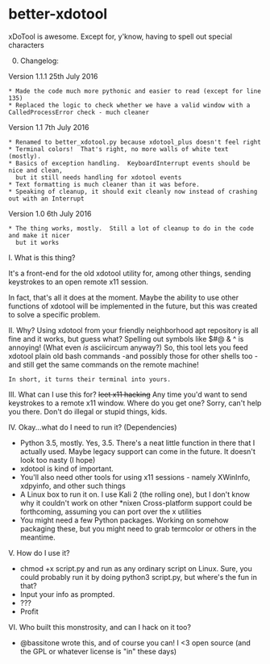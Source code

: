 # better-xdotool
xDoTool is awesome.  Except for, y'know, having to spell out special characters

0.  Changelog:
  
  Version 1.1.1 25th July 2016

    * Made the code much more pythonic and easier to read (except for line 135)
    * Replaced the logic to check whether we have a valid window with a CalledProcessError check - much cleaner
    
  Version 1.1 7th July 2016

    * Renamed to better_xdotool.py because xdotool_plus doesn't feel right
    * Terminal colors!  That's right, no more walls of white text (mostly).
    * Basics of exception handling.  KeyboardInterrupt events should be nice and clean,
      but it still needs handling for xdotool events
    * Text formatting is much cleaner than it was before.
    * Speaking of cleanup, it should exit cleanly now instead of crashing out with an Interrupt
  
  Version 1.0 6th July 2016

    * The thing works, mostly.  Still a lot of cleanup to do in the code and make it nicer
      but it works

I.  What is this thing?
  
  It's a front-end for the old xdotool utility for,
  among other things, sending keystrokes to an open remote x11 session.
  
  In fact, that's all it does at the moment.  Maybe the ability to use other functions of
  xdotool will be implemented in the future, but this was created to solve a specific problem.

II. Why?
  Using xdotool from your friendly neighborhood apt repository is all fine and it works,
  but guess what?  Spelling out symbols like $#@ & ^ is annoying!
  (What even *is* asciicircum anyway?)
  So, this tool lets you feed xdotool plain old bash commands
  -and possibly those for other shells too -
  and still get the same commands on the remote machine!

    In short, it turns their terminal into yours.

III. What can I use this for?
  ~~leet x11 hacking~~  Any time you'd want to send keystrokes to a remote x11 window.
  Where do you get one?  Sorry, can't help you there.  Don't do illegal or stupid things, kids.

IV.  Okay...what do I need to run it?  (Dependencies)
  * Python 3.5, mostly.  Yes, 3.5.  There's a neat little function in there that I actually used.
      Maybe legacy support can come in the future.  It doesn't look too nasty (I hope)
  * xdotool is kind of important.
  * You'll also need other tools for using x11 sessions - namely XWinInfo, xdpyinfo, and other such things
  * A Linux box to run it on.  I use Kali 2 (the rolling one), but I don't know why it couldn't work on other *nixen
    Cross-platform support could be forthcoming, assuming you can port over the x utilities
  * You might need a few Python packages.  Working on somehow packaging these,
    but you might need to grab termcolor or others in the meantime.

V.  How do I use it?
  * chmod +x script.py and run as any ordinary script on Linux.
    Sure, you could probably run it by doing python3 script.py, but where's the fun in that?
  * Input your info as prompted.
  * ???
  * Profit

VI. Who built this monstrosity, and can I hack on it too?
  * @bassitone wrote this, and of course you can!  I <3 open source (and the GPL or whatever license is "in" these days)
